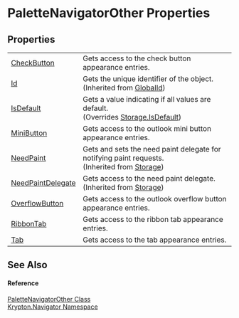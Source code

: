 # PaletteNavigatorOther Properties




## Properties
<table>
<tr>
<td><a href="dda39b46-375e-0674-7159-730601d69eec.md">CheckButton</a></td>
<td>Gets access to the check button appearance entries.</td></tr>
<tr>
<td><a href="71a6846f-bfb6-fb58-b361-6b43ae0583a8.md">Id</a></td>
<td>Gets the unique identifier of the object.<br />(Inherited from <a href="9ef2ca3a-e03e-8927-105a-2f9a6fbdf849.md">GlobalId</a>)</td></tr>
<tr>
<td><a href="546ab094-52c3-1fbe-e480-64de3ab28e33.md">IsDefault</a></td>
<td>Gets a value indicating if all values are default.<br />(Overrides <a href="bbc0e831-9474-3bce-65dc-0625d793d8c1.md">Storage.IsDefault</a>)</td></tr>
<tr>
<td><a href="280d7a57-e42f-be75-f896-bd6dcfd48726.md">MiniButton</a></td>
<td>Gets access to the outlook mini button appearance entries.</td></tr>
<tr>
<td><a href="097a0f47-e60c-4bf7-802c-8391c6d8feff.md">NeedPaint</a></td>
<td>Gets and sets the need paint delegate for notifying paint requests.<br />(Inherited from <a href="8406cf55-79a3-e579-4094-be084e489431.md">Storage</a>)</td></tr>
<tr>
<td><a href="879ca7f2-32c5-8581-44f2-c7aee6491db2.md">NeedPaintDelegate</a></td>
<td>Gets access to the need paint delegate.<br />(Inherited from <a href="8406cf55-79a3-e579-4094-be084e489431.md">Storage</a>)</td></tr>
<tr>
<td><a href="b215e32e-0e4e-e358-6106-f3c806eaea65.md">OverflowButton</a></td>
<td>Gets access to the outlook overflow button appearance entries.</td></tr>
<tr>
<td><a href="ad8920a4-5355-89a0-0be2-b447d4c3bfb8.md">RibbonTab</a></td>
<td>Gets access to the ribbon tab appearance entries.</td></tr>
<tr>
<td><a href="b183a1d8-2f41-c503-f463-314ed00a51a0.md">Tab</a></td>
<td>Gets access to the tab appearance entries.</td></tr>
</table>

## See Also


#### Reference
<a href="ab6e1463-ec68-79d7-a5ac-34a017cbf476.md">PaletteNavigatorOther Class</a>  
<a href="a21ac074-d119-3dc6-bd1c-d3a12c0128bc.md">Krypton.Navigator Namespace</a>  
